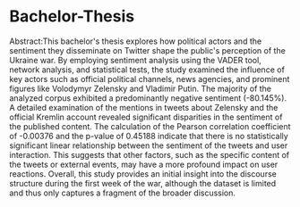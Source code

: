 # Bachelor-Thesis

Abstract:This bachelor's thesis explores how political actors and the sentiment they disseminate on Twitter shape the public's perception of the Ukraine war. By employing sentiment analysis using the VADER tool, network analysis, and statistical tests, the study examined the influence of key actors such as official political channels, news agencies, and prominent figures like Volodymyr Zelensky and Vladimir Putin. The majority of the analyzed corpus exhibited a predominantly negative sentiment (-80.145%). A detailed examination of the mentions in tweets about Zelensky and the official Kremlin account revealed significant disparities in the sentiment of the published content. The calculation of the Pearson correlation coefficient of -0.00376 and the p-value of 0.45188 indicate that there is no statistically significant linear relationship between the sentiment of the tweets and user interaction. This suggests that other factors, such as the specific content of the tweets or external events, may have a more profound impact on user reactions. Overall, this study provides an initial insight into the discourse structure during the first week of the war, although the dataset is limited and thus only captures a fragment of the broader discussion.
